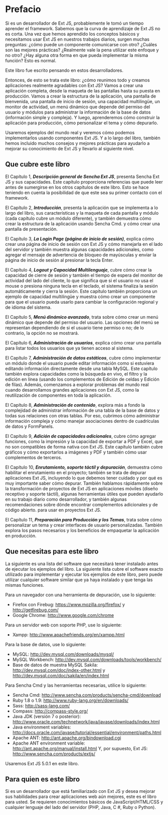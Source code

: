 # Prefacio
Si es un desarrollador de Ext JS, probablemente le tomó un tiempo aprender el framework. Sabemos que la curva de aprendizaje de Ext JS no es corta. Una vez que hemos aprendido los conceptos básicos y necesitamos usar Ext JS en nuestros trabajos diarios, surgen muchas preguntas: ¿cómo puede un componente comunicarse con otro? ¿Cuáles son las mejores prácticas? ¿Realmente vale la pena utilizar este enfoque y no otro? ¿Hay alguna otra forma en que pueda implementar la misma función? Esto es normal.

Este libro fue escrito pensando en estos desarrolladores.

Entonces, de esto se trata este libro: ¿cómo reunimos todo y creamos aplicaciones realmente agradables con Ext JS? Vamos a crear una aplicación completa, desde la maqueta de las pantallas hasta su puesta en producción. Vamos a crear la estructura de la aplicación, una pantalla de bienvenida, una pantalla de inicio de sesión, una capacidad multilingüe, un monitor de actividad, un menú dinámico que depende del permiso del usuario y módulos para administrar la información de la base de datos (información simple y compleja). Y luego, aprenderemos cómo construir la aplicación para producción, cómo personalizar el tema y cómo depurarlo.

Usaremos ejemplos del mundo real y veremos cómo podemos implementarlos usando componentes Ext JS. Y a lo largo del libro, también hemos incluido muchos consejos y mejores prácticas para ayudarlo a mejorar su conocimiento de Ext JS y llevarlo al siguiente nivel.

## Que cubre este libro

El Capítulo 1, ***Descripción general de Sencha Ext JS***, presenta Sencha Ext JS y sus capacidades. Este capítulo proporciona referencias que puede leer antes de sumergirse en los otros capítulos de este libro. Esto se hace teniendo en cuenta la posibilidad de que este sea su primer contacto con el framework.

El Capítulo 2, ***Introducción***, presenta la aplicación que se implementa a lo largo del libro, sus características y la maqueta de cada pantalla y módulo (cada capítulo cubre un módulo diferente), y también demuestra cómo crear la estructura de la aplicación usando Sencha Cmd. y cómo crear una pantalla de presentación.

El Capítulo 3, ***La Login Page (página de inicio de sesión)***, explica cómo crear una página de inicio de sesión con Ext JS y cómo manejarla en el lado del servidor y también muestra algunas capacidades adicionales, como agregar el mensaje de advertencia de bloqueo de mayúsculas y enviar la página de inicio de sesión al presionar la tecla Enter.

El Capítulo 4, ***Logout y Capacidad Multilenguaje***, cubre cómo crear la capacidad de cierre de sesión y también el tiempo de espera del monitor de actividad del lado del cliente, lo que significa que si el usuario no usa el mouse o presiona ninguna tecla en el teclado, el sistema finaliza la sesión automáticamente y cierra la sesión. Este capítulo también proporciona un ejemplo de capacidad multilingüe y muestra cómo crear un componente para que el usuario pueda usarlo para cambiar la configuración regional y de idioma del sistema.

El Capítulo 5, ***Menú dinámico avanzado***, trata sobre cómo crear un menú dinámico que depende del permiso del usuario. Las opciones del menú se representan dependiendo de si el usuario tiene permiso o no; de lo contrario, la opción no se mostrará.

El Capítulo 6, ***Administración de usuarios***, explica cómo crear una pantalla para listar todos los usuarios que ya tienen acceso al sistema.

El Capítulo 7, ***Administración de datos estáticos***, cubre cómo implementar un módulo donde el usuario puede editar información como si estuviera editando información directamente desde una tabla MySQL. Este capítulo también explora capacidades como la búsqueda en vivo, el filtro y la edición en línea (usando los complementos de Edición de celdas y Edición de filas). Además, comenzamos a explorar problemas del mundo real cuando desarrollamos grandes aplicaciones con Ext JS, como la reutilización de componentes en toda la aplicación.

El Capítulo 8, ***Administración de contenido***, explora más a fondo la complejidad de administrar información de una tabla de la base de datos y todas sus relaciones con otras tablas. Por eso, cubrimos cómo administrar información compleja y cómo manejar asociaciones dentro de cuadrículas de datos y FormPanels.

El Capítulo 9, ***Adición de capacidades adicionales***, cubre cómo agregar funciones, como la impresión y la capacidad de exportar a PDF y Excel, que no son compatibles de forma nativa con Ext JS. Este capítulo también cubre gráficos y cómo exportarlos a imágenes y PDF y también cómo usar complementos de terceros.

El Capítulo 10, ***Enrutamiento, soporte táctil y depuración***, demuestra cómo habilitar el enrutamiento en el proyecto; también se trata de depurar aplicaciones Ext JS, incluyendo lo que debemos tener cuidado y por qué es muy importante saber cómo depurar. También hablamos rápidamente sobre la transformación de proyectos de Ext JS en aplicaciones móviles (diseño receptivo y soporte táctil), algunas herramientas útiles que pueden ayudarlo en su trabajo diario como desarrollador, y también algunas recomendaciones sobre dónde encontrar complementos adicionales y de código abierto. para usar en proyectos Ext JS.

El Capítulo 11, ***Preparación para Producción y los Temas***, trata sobre cómo personalizar un tema y crear interfaces de usuario personalizadas. También explora los pasos necesarios y los beneficios de empaquetar la aplicación en producción.

## Que necesitas para este libro

La siguiente es una lista del software que necesitará tener instalado antes de ejecutar los ejemplos del libro. La siguiente lista cubre el software exacto utilizado para implementar y ejecutar los ejemplos de este libro, pero puede utilizar cualquier software similar que ya haya instalado y que tenga las mismas funciones.

Para un navegador con una herramienta de depuración, use lo siguiente:

* Firefox con Firebug: https://www.mozilla.org/firefox/ y http://getfirebug.com/
* Google Chrome: http://www.google.com/chrome

Para un servidor web con soporte PHP, use lo siguiente:

* Xampp: http://www.apachefriends.org/en/xampp.html

Para la base de datos, use lo siguiente:

* MySQL: http://dev.mysql.com/downloads/mysql/
* MySQL Workbench: http://dev.mysql.com/downloads/tools/workbench/
* Base de datos de muestra MySQL Sakila: http://dev.mysql.com/doc/index-other.html y http://dev.mysql.com/doc/sakila/en/index.html

Para Sencha Cmd y las herramientas necesarias, utilice lo siguiente:

* Sencha Cmd: http://www.sencha.com/products/sencha-cmd/download
* Ruby 1.8 o 1.9: http://www.ruby-lang.org/en/downloads/
* Sass: http://sass-lang.com/
* Compass: http://compass-style.org/
* Java JDK (versión 7 o posterior): http://www.oracle.com/technetwork/java/javase/downloads/index.html
* Java environment variables: http://docs.oracle.com/javase/tutorial/essential/environment/paths.html
* Apache ANT: http://ant.apache.org/bindownload.cgi
* Apache ANT environment variable: http://ant.apache.org/manual/install.html
Y, por supuesto, Ext JS: http://www.sencha.com/products/extjs/

Usaremos Ext JS 5.0.1 en este libro.

## Para quien es este libro

Si es un desarrollador que está familiarizado con Ext JS y desea mejorar sus habilidades para crear aplicaciones web aún mejores, este es el libro para usted. Se requieren conocimientos básicos de JavaScript/HTML/CSS y cualquier lenguaje del lado del servidor (PHP, Java, C #, Ruby o Python).

